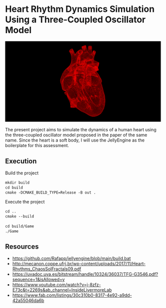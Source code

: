 # Heart Rhythm Dynamics Simulation Using a Three-Coupled Oscillator Model

![img](/images/image.png)

The present project aims to simulate the dynamics of a human heart using the three-coupled oscillator model proposed in the paper of the same name. Since the heart is a soft body, I will use the JellyEngine as the boilerplate for this assessment.

## Execution 

Build the project
```
mkdir build 
cd build 
cmake -DCMAKE_BUILD_TYPE=Release -B out .
```

Execute the project
```
cd ..
cmake --build

cd build/Game
./Game
```

## Resources 

- https://github.com/Rafapp/jellyengine/blob/main/build.bat
- http://mecanon.coppe.ufrj.br/wp-content/uploads/2017/11/Heart-Rhythms_ChaosSolFractals09.pdf
- https://uvadoc.uva.es/bitstream/handle/10324/36037/TFG-G3546.pdf?sequence=1&isAllowed=y
- https://www.youtube.com/watch?v=j-8zfz-E73c&t=2269s&ab_channel=InsideLivermoreLab
- https://www.fab.com/listings/30c310b0-8317-4e92-a9dd-42a55046da6b
